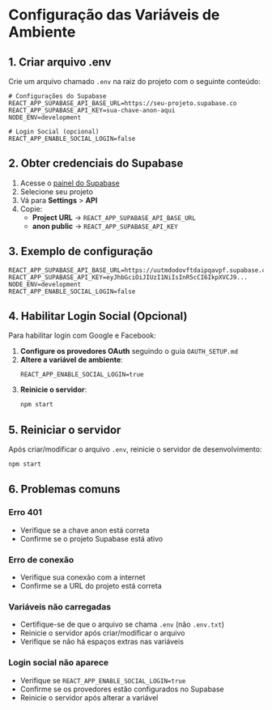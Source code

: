 # Configuração das Variáveis de Ambiente

## 1. Criar arquivo .env

Crie um arquivo chamado `.env` na raiz do projeto com o seguinte conteúdo:

```env
# Configurações do Supabase
REACT_APP_SUPABASE_API_BASE_URL=https://seu-projeto.supabase.co
REACT_APP_SUPABASE_API_KEY=sua-chave-anon-aqui
NODE_ENV=development

# Login Social (opcional)
REACT_APP_ENABLE_SOCIAL_LOGIN=false
```

## 2. Obter credenciais do Supabase

1. Acesse o [painel do Supabase](https://supabase.com/dashboard)
2. Selecione seu projeto
3. Vá para **Settings** > **API**
4. Copie:
   - **Project URL** → `REACT_APP_SUPABASE_API_BASE_URL`
   - **anon public** → `REACT_APP_SUPABASE_API_KEY`

## 3. Exemplo de configuração

```env
REACT_APP_SUPABASE_API_BASE_URL=https://uutmdodovftdaipqavpf.supabase.co
REACT_APP_SUPABASE_API_KEY=eyJhbGciOiJIUzI1NiIsInR5cCI6IkpXVCJ9...
NODE_ENV=development
REACT_APP_ENABLE_SOCIAL_LOGIN=false
```

## 4. Habilitar Login Social (Opcional)

Para habilitar login com Google e Facebook:

1. **Configure os provedores OAuth** seguindo o guia `OAUTH_SETUP.md`
2. **Altere a variável de ambiente**:
   ```env
   REACT_APP_ENABLE_SOCIAL_LOGIN=true
   ```
3. **Reinicie o servidor**:
   ```bash
   npm start
   ```

## 5. Reiniciar o servidor

Após criar/modificar o arquivo `.env`, reinicie o servidor de desenvolvimento:

```bash
npm start
```

## 6. Problemas comuns

### Erro 401
- Verifique se a chave anon está correta
- Confirme se o projeto Supabase está ativo

### Erro de conexão
- Verifique sua conexão com a internet
- Confirme se a URL do projeto está correta

### Variáveis não carregadas
- Certifique-se de que o arquivo se chama `.env` (não `.env.txt`)
- Reinicie o servidor após criar/modificar o arquivo
- Verifique se não há espaços extras nas variáveis

### Login social não aparece
- Verifique se `REACT_APP_ENABLE_SOCIAL_LOGIN=true`
- Confirme se os provedores estão configurados no Supabase
- Reinicie o servidor após alterar a variável 
